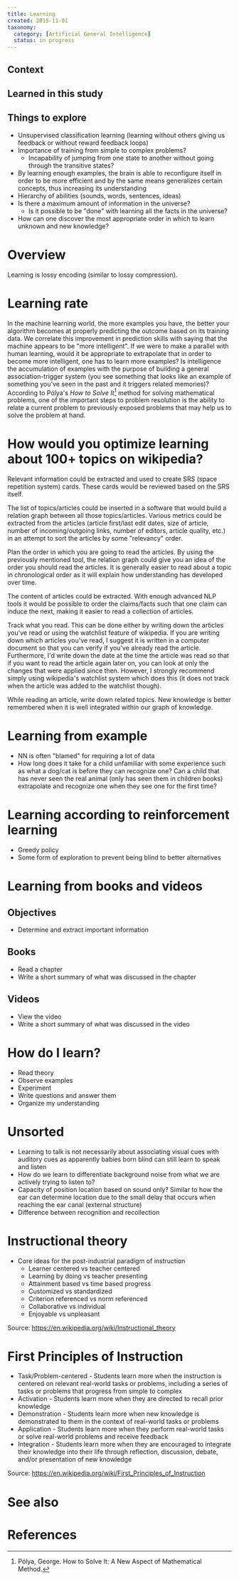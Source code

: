 ```yaml
---
title: Learning
created: 2015-11-01
taxonomy:
  category: [Artificial General Intelligence]
  status: in progress
---
```


## Context

## Learned in this study

## Things to explore
* Unsupervised classification learning (learning without others giving us feedback or without reward feedback loops)
* Importance of training from simple to complex problems?
	* Incapability of jumping from one state to another without going through the transitive states?
* By learning enough examples, the brain is able to reconfigure itself in order to be more efficient and by the same means generalizes certain concepts, thus increasing its understanding
* Hierarchy of abilities (sounds, words, sentences, ideas)
* Is there a maximum amount of information in the universe?
	* Is it possible to be "done" with learning all the facts in the universe?
* How can one discover the most appropriate order in which to learn unknown and new knowledge?

# Overview
Learning is lossy encoding (similar to lossy compression).

# Learning rate
In the machine learning world, the more examples you have, the better your algorithm becomes at properly predicting the outcome based on its training data. We correlate this improvement in prediction skills with saying that the machine appears to be "more intelligent". If we were to make a parallel with human learning, would it be appropriate to extrapolate that in order to become more intelligent, one has to learn more examples? Is intelligence the accumulation of examples with the purpose of building a general association-trigger system (you see something that looks like an example of something you've seen in the past and it triggers related memories)? According to Pólya's *How to Solve It*[^1] method for solving mathematical problems, one of the important steps to problem resolution is the ability to relate a current problem to previously exposed problems that may help us to solve the problem at hand.

# How would you optimize learning about 100+ topics on wikipedia?
Relevant information could be extracted and used to create SRS (space repetition system) cards. These cards would be reviewed based on the SRS itself.

The list of topics/articles could be inserted in a software that would build a relation graph between all those topics/articles. Various metrics could be extracted from the articles (article first/last edit dates, size of article, number of incoming/outgoing links, number of editors, article quality, etc.) in an attempt to sort the articles by some "relevancy" order.

Plan the order in which you are going to read the articles. By using the previously mentioned tool, the relation graph could give you an idea of the order you should read the articles. It is generally easier to read about a topic in chronological order as it will explain how understanding has developed over time.

The content of articles could be extracted. With enough advanced NLP tools it would be possible to order the claims/facts such that one claim can induce the next, making it easier to read a collection of articles.

Track what you read. This can be done either by writing down the articles you've read or using the watchlist feature of wikipedia. If you are writing down which articles you've read, I suggest it is written in a computer document so that you can verify if you've already read the article. Furthermore, I'd write down the date at the time the article was read so that if you want to read the article again later on, you can look at only the changes that were applied since then. However, I strongly recommend simply using wikipedia's watchlist system which does this (it does not track when the article was added to the watchlist though).

While reading an article, write down related topics. New knowledge is better remembered when it is well integrated within our graph of knowledge.

# Learning from example
* NN is often "blamed" for requiring a lot of data
* How long does it take for a child unfamiliar with some experience such as what a dog/cat is before they can recognize one? Can a child that has never seen the real animal (only has seen them in children books) extrapolate and recognize one when they see one for the first time?

# Learning according to reinforcement learning
* Greedy policy
* Some form of exploration to prevent being blind to better alternatives

# Learning from books and videos
## Objectives
* Determine and extract important information

## Books
* Read a chapter
* Write a short summary of what was discussed in the chapter

## Videos
* View the video
* Write a short summary of what was discussed in the video

# How do I learn?
* Read theory
* Observe examples
* Experiment
* Write questions and answer them
* Organize my understanding

# Unsorted
* Learning to talk is not necessarily about associating visual cues with auditory cues as apparently babies born blind can still learn to speak and listen
* How do we learn to differentiate background noise from what we are actively trying to listen to?
* Capacity of position location based on sound only? Similar to how the ear can determine location due to the small delay that occurs when reaching the ear canal (external structure)
* Difference between recognition and recollection

# Instructional theory
* Core ideas for the post-industrial paradigm of instruction
	* Learner centered vs teacher centered
	* Learning by doing vs teacher presenting
	* Attainment based vs time based progress
	* Customized vs standardized
	* Criterion referenced vs norm referenced
	* Collaborative vs individual
	* Enjoyable vs unpleasant

Source: https://en.wikipedia.org/wiki/Instructional_theory

# First Principles of Instruction
* Task/Problem-centered - Students learn more when the instruction is centered on relevant real-world tasks or problems, including a series of tasks or problems that progress from simple to complex
* Activation - Students learn more when they are directed to recall prior knowledge
* Demonstration - Students learn more when new knowledge is demonstrated to them in the context of real-world tasks or problems
* Application - Students learn more when they perform real-world tasks or solve real-world problems and receive feedback
* Integration - Students learn more when they are encouraged to integrate their knowledge into their life through reflection, discussion, debate, and/or presentation of new knowledge

Source: https://en.wikipedia.org/wiki/First_Principles_of_Instruction

# See also

# References
[^1]: Pólya, George. How to Solve It: A New Aspect of Mathematical Method.